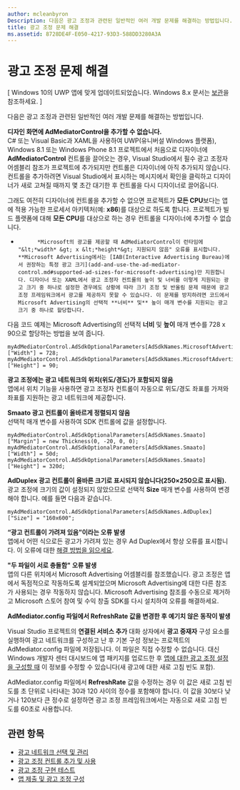 ```yaml
---
author: mcleanbyron
Description: 다음은 광고 조정과 관련된 일반적인 여러 개발 문제를 해결하는 방법입니다.
title: 광고 조정 문제 해결
ms.assetid: 8728DE4F-E050-4217-93D3-588DD3280A3A
---
```


# 광고 조정 문제 해결


\[ Windows 10의 UWP 앱에 맞게 업데이트되었습니다. Windows 8.x 문서는 [보관](http://go.microsoft.com/fwlink/p/?linkid=619132)을 참조하세요. \]

다음은 광고 조정과 관련된 일반적인 여러 개발 문제를 해결하는 방법입니다.

**디자인 화면에 AdMediatorControl을 추가할 수 없습니다.**  
C# 또는 Visual Basic과 XAML을 사용하여 UWP(유니버설 Windows 플랫폼), Windows 8.1 또는 Windows Phone 8.1 프로젝트에서 처음으로 디자이너에 **AdMediatorControl** 컨트롤을 끌어오는 경우, Visual Studio에서 필수 광고 조정자 어셈블리 참조가 프로젝트에 추가되지만 컨트롤은 디자이너에 아직 추가되지 않습니다. 컨트롤을 추가하려면 Visual Studio에서 표시하는 메시지에서 확인을 클릭하고 디자이너가 새로 고쳐질 때까지 몇 초간 대기한 후 컨트롤을 다시 디자이너로 끌어옵니다.

그래도 여전히 디자이너에 컨트롤을 추가할 수 없으면 프로젝트가 **모든 CPU**보다는 앱에 적용 가능한 프로세서 아키텍처(예: **x86**)를 대상으로 하도록 합니다. 프로젝트가 빌드 플랫폼에 대해 **모든 CPU**를 대상으로 하는 경우 컨트롤을 디자이너에 추가할 수 없습니다.

*
            *Microsoft의 광고를 제공할 때 AdMediatorControl이 런타임에 "&lt;*width* &gt; x &lt;*height*&gt; 지원되지 않음" 오류를 표시합니다. **Microsoft Advertising에서는 [IAB(Interactive Advertising Bureau)에서 권장하는 특정 광고 크기](add-and-use-the-ad-mediator-control.md#supported-ad-sizes-for-microsoft-advertising)만 지원합니다. 디자이너 또는 XAML에서 광고 조정자 컨트롤의 높이 및 너비를 이렇게 지원되는 광고 크기 중 하나로 설정한 경우에도 상황에 따라 크기 조정 및 반올림 문제 때문에 광고 조정 프레임워크에서 광고를 제공하지 못할 수 있습니다. 이 문제를 방지하려면 코드에서 Microsoft Advertising의 선택적 **너비** 및** 높이 매개 변수를 지원되는 광고 크기 중 하나로 할당합니다.

다음 코드 예제는 Microsoft Advertising의 선택적 **너비** 및 **높이** 매개 변수를 728 x 90으로 할당하는 방법을 보여 줍니다.

```CSharp
myAdMediatorControl.AdSdkOptionalParameters[AdSdkNames.MicrosoftAdvertising]["Width"] = 728;
myAdMediatorControl.AdSdkOptionalParameters[AdSdkNames.MicrosoftAdvertising]["Height"] = 90;
```

**광고 조정에는 광고 네트워크의 위치(위도/경도)가 포함되지 않음**  
앱에서 위치 기능을 사용하면 광고 조정자 컨트롤이 자동으로 위도/경도 좌표를 가져와 좌표를 지원하는 광고 네트워크에 제공합니다.

**Smaato 광고 컨트롤이 올바르게 정렬되지 않음**  
선택적 매개 변수를 사용하여 SDK 컨트롤에 값을 설정합니다.

```CSharp
myAdMediatorControl.AdSdkOptionalParameters[AdSdkNames.Smaato]["Margin"] = new Thickness(0, -20, 0, 0);
myAdMediatorControl.AdSdkOptionalParameters[AdSdkNames.Smaato]["Width"] = 50d;
myAdMediatorControl.AdSdkOptionalParameters[AdSdkNames.Smaato]["Height"] = 320d;
```

**AdDuplex 광고 컨트롤이 올바른 크기로 표시되지 않습니다(250×250으로 표시됨).**  
광고 조정에 크기의 값이 설정되지 않았으므로 선택적 **Size** 매개 변수를 사용하여 변경해야 합니다. 예를 들면 다음과 같습니다.

```CSharp
myAdMediatorControl.AdSdkOptionalParameters[AdSdkNames.AdDuplex]["Size"] = "160x600";
```

**“광고 컨트롤이 가려져 있음”이라는 오류 발생**  
앱에서 어떤 식으로든 광고가 가려져 있는 경우 Ad Duplex에서 항상 오류를 표시합니다. 이 오류에 대한 [해결 방법을 읽으세요](http://blog.adduplex.com/2014/01/solving-something-is-covering-ad.mdl).

**"두 파일이 서로 충돌함" 오류 발생**  
앱의 다른 위치에서 Microsoft Advertising 어셈블리를 참조했습니다. 광고 조정은 앱에서 독점적으로 작동하도록 설계되었으며 Microsoft Advertising에 대한 다른 참조가 사용되는 경우 작동하지 않습니다. Microsoft Advertising 참조를 수동으로 제거하고 Microsoft 스토어 참여 및 수익 창출 SDK를 다시 설치하여 오류를 해결하세요.

**AdMediator.config 파일에서 RefreshRate 값을 변경한 후 예기치 않은 동작이 발생**

Visual Studio 프로젝트의 **연결된 서비스 추가** 대화 상자에서 **광고 중재자** 구성 요소를 실행하여 광고 네트워크를 구성하고 난 후 기본 구성 정보는 프로젝트의 AdMediator.config 파일에 저장됩니다. 이 파일은 직접 수정할 수 없습니다. 대신 Windows 개발자 센터 대시보드에 앱 패키지를 업로드한 후 [앱에 대한 광고 조정 설정을 구성할 때](submit-your-app-and-configure-ad-mediation.md) 이 정보를 수정할 수 있습니다(새 광고에 대한 새로 고침 빈도 포함).

AdMediator.config 파일에서 **RefreshRate** 값을 수정하는 경우 이 값은 새로 고침 빈도를 초 단위로 나타내는 30과 120 사이의 정수를 포함해야 합니다. 이 값을 30보다 낮거나 120보다 큰 정수로 설정하면 광고 조정 프레임워크에서는 자동으로 새로 고침 빈도를 60초로 사용합니다.

## 관련 항목

* [광고 네트워크 선택 및 관리](select-and-manage-your-ad-networks.md)
* [광고 조정 컨트롤 추가 및 사용](add-and-use-the-ad-mediator-control.md)
* [광고 조정 구현 테스트](test-your-ad-mediation-implementation.md)
* [앱 제출 및 광고 조정 구성](submit-your-app-and-configure-ad-mediation.md)
 

 


<!--HONumber=May16_HO2-->


